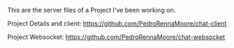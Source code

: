 This are the server files of a Project I've been working on.

Project Details and client: https://github.com/PedroRennaMoore/chat-client

Project Websocket: https://github.com/PedroRennaMoore/chat-websocket
